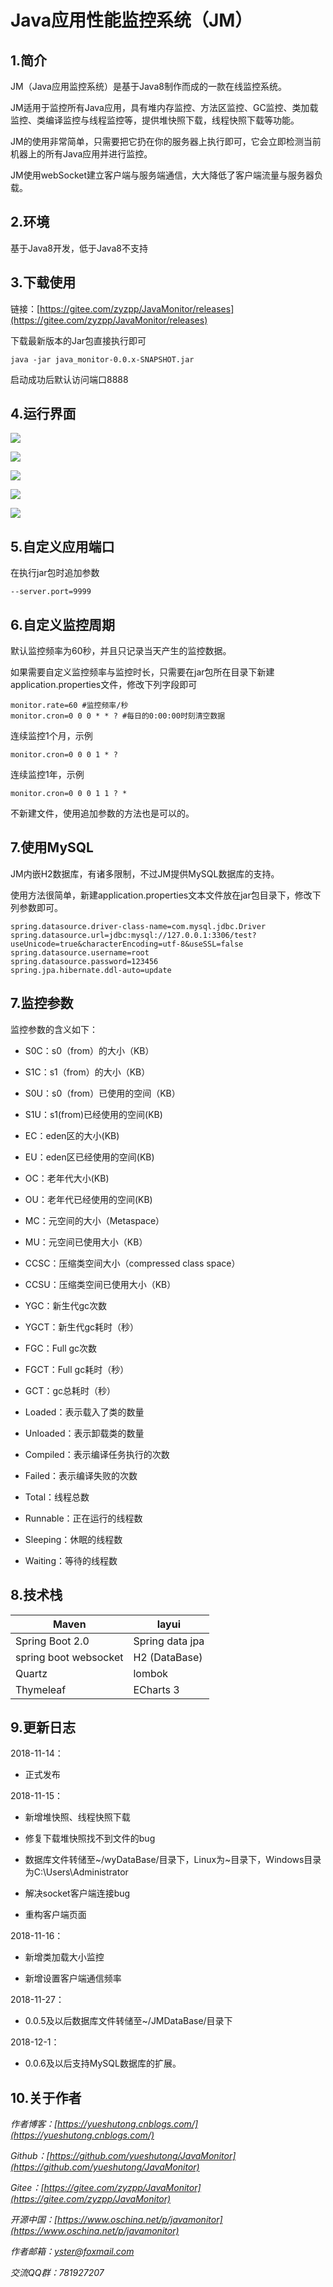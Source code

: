 # Java应用性能监控系统（JM）

## 1.简介

JM（Java应用监控系统）是基于Java8制作而成的一款在线监控系统。

JM适用于监控所有Java应用，具有堆内存监控、方法区监控、GC监控、类加载监控、类编译监控与线程监控等，提供堆快照下载，线程快照下载等功能。

JM的使用非常简单，只需要把它扔在你的服务器上执行即可，它会立即检测当前机器上的所有Java应用并进行监控。

JM使用webSocket建立客户端与服务端通信，大大降低了客户端流量与服务器负载。

## 2.环境

基于Java8开发，低于Java8不支持

## 3.下载使用

链接：[https://gitee.com/zyzpp/JavaMonitor/releases](https://gitee.com/zyzpp/JavaMonitor/releases)

下载最新版本的Jar包直接执行即可

```
java -jar java_monitor-0.0.x-SNAPSHOT.jar
```


启动成功后默认访问端口8888

## 4.运行界面

![](./picture/1000.png)

![](./picture/1001.png)

![](./picture/1002.png)

![](./picture/1003.png)

![](./picture/1004.png)

## 5.自定义应用端口

在执行jar包时追加参数

```
--server.port=9999
```

## 6.自定义监控周期

默认监控频率为60秒，并且只记录当天产生的监控数据。

如果需要自定义监控频率与监控时长，只需要在jar包所在目录下新建application.properties文件，修改下列字段即可

```
monitor.rate=60 #监控频率/秒
monitor.cron=0 0 0 * * ? #每日的0:00:00时刻清空数据
```

连续监控1个月，示例

```
monitor.cron=0 0 0 1 * ?
```

连续监控1年，示例

```
monitor.cron=0 0 0 1 1 ? *
```

不新建文件，使用追加参数的方法也是可以的。

## 7.使用MySQL

JM内嵌H2数据库，有诸多限制，不过JM提供MySQL数据库的支持。

使用方法很简单，新建application.properties文本文件放在jar包目录下，修改下列参数即可。

```
spring.datasource.driver-class-name=com.mysql.jdbc.Driver
spring.datasource.url=jdbc:mysql://127.0.0.1:3306/test?useUnicode=true&characterEncoding=utf-8&useSSL=false
spring.datasource.username=root
spring.datasource.password=123456
spring.jpa.hibernate.ddl-auto=update
```

## 7.监控参数

监控参数的含义如下：

- S0C：s0（from）的大小（KB）

- S1C：s1（from）的大小（KB）

- S0U：s0（from）已使用的空间（KB）

- S1U：s1(from)已经使用的空间(KB)

- EC：eden区的大小(KB)

- EU：eden区已经使用的空间(KB)

- OC：老年代大小(KB)

- OU：老年代已经使用的空间(KB)

- MC：元空间的大小（Metaspace）

- MU：元空间已使用大小（KB）

- CCSC：压缩类空间大小（compressed class space）

- CCSU：压缩类空间已使用大小（KB）

- YGC：新生代gc次数

- YGCT：新生代gc耗时（秒）

- FGC：Full gc次数

- FGCT：Full gc耗时（秒）

- GCT：gc总耗时（秒）

- Loaded：表示载入了类的数量

- Unloaded：表示卸载类的数量

- Compiled：表示编译任务执行的次数

- Failed：表示编译失败的次数

- Total：线程总数

- Runnable：正在运行的线程数

- Sleeping：休眠的线程数

- Waiting：等待的线程数

## 8.技术栈

| Maven                 | layui           |
| --------------------- | --------------- |
| Spring Boot 2.0       | Spring data jpa |
| spring boot websocket | H2 (DataBase)   |
| Quartz                | lombok          |
| Thymeleaf             | ECharts 3       |

## 9.更新日志

2018-11-14：

- 正式发布

2018-11-15：

- 新增堆快照、线程快照下载

- 修复下载堆快照找不到文件的bug

- 数据库文件转储至~/wyDataBase/目录下，Linux为~目录下，Windows目录为C:\Users\Administrator

- 解决socket客户端连接bug

- 重构客户端页面

2018-11-16：

- 新增类加载大小监控

- 新增设置客户端通信频率

2018-11-27：
- 0.0.5及以后数据库文件转储至~/JMDataBase/目录下

2018-12-1：
- 0.0.6及以后支持MySQL数据库的扩展。


## 10.关于作者

*作者博客：[https://yueshutong.cnblogs.com/](https://yueshutong.cnblogs.com/)*

*Github：[https://github.com/yueshutong/JavaMonitor](https://github.com/yueshutong/JavaMonitor)*

*Gitee：[https://gitee.com/zyzpp/JavaMonitor](https://gitee.com/zyzpp/JavaMonitor)*

*开源中国：[https://www.oschina.net/p/javamonitor](https://www.oschina.net/p/javamonitor)*

*作者邮箱：yster@foxmail.com*

*交流QQ群：781927207*
